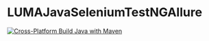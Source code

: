 # LUMAJavaSeleniumTestNGAllure

[![Cross-Platform Build Java with Maven](https://github.com/ArinaJur/TEstTest/actions/workflows/build.yml/badge.svg)](https://github.com/ArinaJur/TEstTest/actions/workflows/build.yml)
